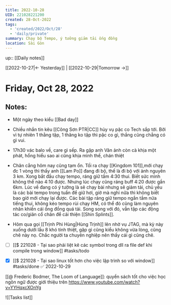```yaml
---
title: 2022-10-28
UID: 221028221200
created: 28-Oct-2022
tags:
  - 'created/2022/Oct/28'
  - 'daily/private'
summary: Chạy bộ Tempo, ý tưởng giảm tải ống đồng
location: Sài Gòn
---
```

up:: [[Daily notes]]

[[2022-10-27|<- Yesterday]] | [[2022-10-29|Tomorrow ->]]
# Friday, Oct 28, 2022

## Notes:

- Một ngày theo kiểu [[Bad day]]

- Chiều nhắn tin kêu [[Công Sơn PTR|CC]] hủy vụ pặc co Tech sắp tới. Bởi vì tự nhiên 1 thằng tập, 1 thăng ko tập thì pặc co gì, thắng cũng chẳng có gì vui.

- 17h30 vác balo về, care gì sếp. Ra gặp anh Văn ảnh còn cà khịa một phát, hổng hiểu sao ai cũng khịa mình thế, chán thiệt

- Chân cẳng hôm nay cũng tạm ổn. Tối ra chạy [[Kingdom 101]],mới chạy đc 1 vòng thì thấy anh [[Lam Po]] đang đi bộ, thế là đi bộ với ảnh nguyên 3 km. Xong bắt đầu chạy tempo, ráng giữ tầm 4:30 thui. Biết sức mình không thể nào 4:10 được. Nhưng lúc chạy cũng ráng buff 4:20 được gần 6km. Lúc về đang có ý tưởng là sẽ chạy bài nhưng sẽ giảm tải, chủ yếu là các bài tempo trong tuần để giữ hơi, giờ mà nghỉ nữa thì không biết bao giờ mới chạy lại được. Các bài tập ráng giữ tempo ngắn tầm nửa tiếng thui, không kéo tempo rùi chạy HM, có thể đó cũng làm nguyên nhân khiến cái ống đồng quá tải. Song song với đó, vẫn tập các động tác co/giãn cổ chân để cải thiện [[Shin Splints]].

- Hôm qua gọi [[Trịnh Phi Hùng|Hùng Trịnh]] lên nhờ vụ JTAG, mà kỳ này xuống dưới lầu 8 khó tính thiệt, gặp gì cũng kiểu không vừa lòng, cũng chê này nọ. Chắc người ta chuyên nghiệp nên thấy cái gì cũng chê.

- [ ] [[$ 221028 - Tại sao phải liệt kê các symbol trong dll ra file def khi compile trong window]] #tasks/todo 
- [x] [[$ 221028 - Tại sao linux tốt hơn cho việc lập trình so với window]] #tasks/done ✅ 2022-10-29


[[@ Frederic Bodmer, The Loom of Language]]: quyển sách tốt cho việc học ngôn ngữ được giới thiệu trên https://www.youtube.com/watch?v=YYHqxcXOnYg

![[Tasks list]]


